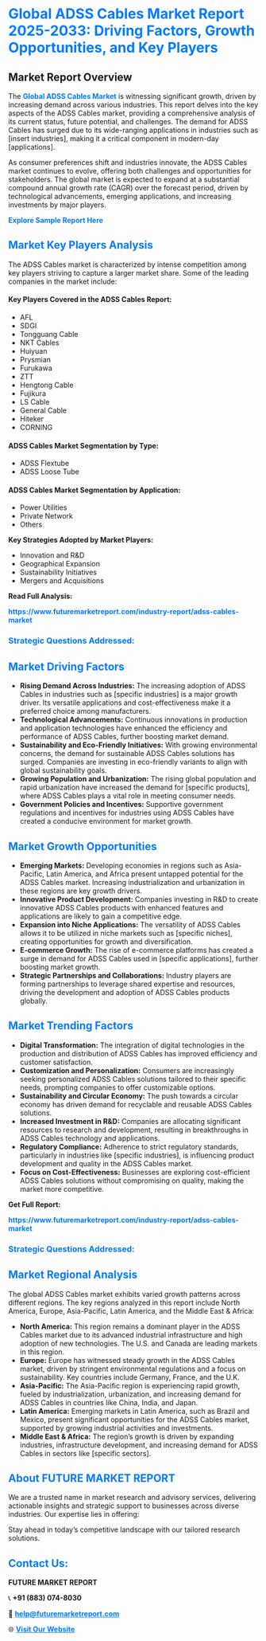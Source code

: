 <h1 style="color: #007BFF;">Global ADSS Cables Market Report 2025-2033: Driving Factors, Growth Opportunities, and Key Players</h1>

<section id="overview">
<h2>Market Report Overview</h2>
<p>The <a href="https://www.futuremarketreport.com/industry-report/adss-cables-market" style="color: #007BFF; text-decoration: none;"><strong>Global ADSS Cables Market</strong></a> is witnessing significant growth, driven by increasing demand across various industries. This report delves into the key aspects of the ADSS Cables market, providing a comprehensive analysis of its current status, future potential, and challenges. The demand for ADSS Cables has surged due to its wide-ranging applications in industries such as [insert industries], making it a critical component in modern-day [applications].</p>
<p>As consumer preferences shift and industries innovate, the ADSS Cables market continues to evolve, offering both challenges and opportunities for stakeholders. The global market is expected to expand at a substantial compound annual growth rate (CAGR) over the forecast period, driven by technological advancements, emerging applications, and increasing investments by major players.</p>
</section>

<section id="overview">
<p><a href="https://www.futuremarketreport.com/request-sample/reportId=81953" style="color: #007BFF; text-decoration: none;"><strong>Explore Sample Report Here</strong></a></p>
</section>

<section id="key-players">
<h2 style="color: #007BFF;">Market Key Players Analysis</h2>
<p>The ADSS Cables market is characterized by intense competition among key players striving to capture a larger market share. Some of the leading companies in the market include:</p>
<h4>Key Players Covered in the ADSS Cables Report:</h4>
<ul><li>AFL</li><li>SDGI</li><li>Tongguang Cable</li><li>NKT Cables</li><li>Huiyuan</li><li>Prysmian</li><li>Furukawa</li><li>ZTT</li><li>Hengtong Cable</li><li>Fujikura</li><li>LS Cable</li><li>General Cable</li><li>Hiteker</li><li>CORNING</li></ul>
<h4>ADSS Cables Market Segmentation by Type:</h4>
<ul><li>ADSS Flextube</li><li>ADSS Loose Tube</li></ul>

<h4>ADSS Cables Market Segmentation by Application:</h4>
<ul><li>Power Utilities</li><li>Private Network</li><li>Others</li></ul>
<p><strong>Key Strategies Adopted by Market Players:</strong></p>
<ul>
<li>Innovation and R&D</li>
<li>Geographical Expansion</li>
<li>Sustainability Initiatives</li>
<li>Mergers and Acquisitions</li>
</ul>
</section>

<section>
<p><strong>Read Full Analysis: </strong></p><a href="https://www.futuremarketreport.com/industry-report/adss-cables-market" style="color: #007BFF; text-decoration: none;"><strong>https://www.futuremarketreport.com/industry-report/adss-cables-market</strong></a>
<h3 style="color: #007BFF;">Strategic Questions Addressed:</h3>
</section>

<section id="driving-factors">
<h2 style="color: #007BFF;">Market Driving Factors</h2>
<ul>
<li><strong>Rising Demand Across Industries:</strong> The increasing adoption of ADSS Cables in industries such as [specific industries] is a major growth driver. Its versatile applications and cost-effectiveness make it a preferred choice among manufacturers.</li>
<li><strong>Technological Advancements:</strong> Continuous innovations in production and application technologies have enhanced the efficiency and performance of ADSS Cables, further boosting market demand.</li>
<li><strong>Sustainability and Eco-Friendly Initiatives:</strong> With growing environmental concerns, the demand for sustainable ADSS Cables solutions has surged. Companies are investing in eco-friendly variants to align with global sustainability goals.</li>
<li><strong>Growing Population and Urbanization:</strong> The rising global population and rapid urbanization have increased the demand for [specific products], where ADSS Cables plays a vital role in meeting consumer needs.</li>
<li><strong>Government Policies and Incentives:</strong> Supportive government regulations and incentives for industries using ADSS Cables have created a conducive environment for market growth.</li>
</ul>
</section>

<section id="growth-opportunities">
<h2 style="color: #007BFF;">Market Growth Opportunities</h2>
<ul>
<li><strong>Emerging Markets:</strong> Developing economies in regions such as Asia-Pacific, Latin America, and Africa present untapped potential for the ADSS Cables market. Increasing industrialization and urbanization in these regions are key growth drivers.</li>
<li><strong>Innovative Product Development:</strong> Companies investing in R&D to create innovative ADSS Cables products with enhanced features and applications are likely to gain a competitive edge.</li>
<li><strong>Expansion into Niche Applications:</strong> The versatility of ADSS Cables allows it to be utilized in niche markets such as [specific niches], creating opportunities for growth and diversification.</li>
<li><strong>E-commerce Growth:</strong> The rise of e-commerce platforms has created a surge in demand for ADSS Cables used in [specific applications], further boosting market growth.</li>
<li><strong>Strategic Partnerships and Collaborations:</strong> Industry players are forming partnerships to leverage shared expertise and resources, driving the development and adoption of ADSS Cables products globally.</li>
</ul>
</section>

<section id="trending-factors">
<h2 style="color: #007BFF;">Market Trending Factors</h2>
<ul>
<li><strong>Digital Transformation:</strong> The integration of digital technologies in the production and distribution of ADSS Cables has improved efficiency and customer satisfaction.</li>
<li><strong>Customization and Personalization:</strong> Consumers are increasingly seeking personalized ADSS Cables solutions tailored to their specific needs, prompting companies to offer customizable options.</li>
<li><strong>Sustainability and Circular Economy:</strong> The push towards a circular economy has driven demand for recyclable and reusable ADSS Cables solutions.</li>
<li><strong>Increased Investment in R&D:</strong> Companies are allocating significant resources to research and development, resulting in breakthroughs in ADSS Cables technology and applications.</li>
<li><strong>Regulatory Compliance:</strong> Adherence to strict regulatory standards, particularly in industries like [specific industries], is influencing product development and quality in the ADSS Cables market.</li>
<li><strong>Focus on Cost-Effectiveness:</strong> Businesses are exploring cost-efficient ADSS Cables solutions without compromising on quality, making the market more competitive.</li>
</ul>
</section>

<section>
<p><strong>Get Full Report: </strong></p><a href="https://www.futuremarketreport.com/industry-report/adss-cables-market" style="color: #007BFF; text-decoration: none;"><strong>https://www.futuremarketreport.com/industry-report/adss-cables-market</strong></a>
<h3 style="color: #007BFF;">Strategic Questions Addressed:</h3>
</section>


<section id="regional-analysis">
<h2 style="color: #007BFF;">Market Regional Analysis</h2>
<p>The global ADSS Cables market exhibits varied growth patterns across different regions. The key regions analyzed in this report include North America, Europe, Asia-Pacific, Latin America, and the Middle East & Africa:</p>
<ul>
<li><strong>North America:</strong> This region remains a dominant player in the ADSS Cables market due to its advanced industrial infrastructure and high adoption of new technologies. The U.S. and Canada are leading markets in this region.</li>
<li><strong>Europe:</strong> Europe has witnessed steady growth in the ADSS Cables market, driven by stringent environmental regulations and a focus on sustainability. Key countries include Germany, France, and the U.K.</li>
<li><strong>Asia-Pacific:</strong> The Asia-Pacific region is experiencing rapid growth, fueled by industrialization, urbanization, and increasing demand for ADSS Cables in countries like China, India, and Japan.</li>
<li><strong>Latin America:</strong> Emerging markets in Latin America, such as Brazil and Mexico, present significant opportunities for the ADSS Cables market, supported by growing industrial activities and investments.</li>
<li><strong>Middle East & Africa:</strong> The region’s growth is driven by expanding industries, infrastructure development, and increasing demand for ADSS Cables in sectors like [specific sectors].</li>
</ul>
</section>

<footer>
<h2 style="color: #007BFF;">About FUTURE MARKET REPORT</h2>
<p>We are a trusted name in market research and advisory services, delivering actionable insights and strategic support to businesses across diverse industries. Our expertise lies in offering:</p>

<p>Stay ahead in today’s competitive landscape with our tailored research solutions.</p>

<h2 style="color: #007BFF;">Contact Us:</h2>
<p><strong>FUTURE MARKET REPORT</strong></p>
<p>📞 <strong>+91 (883) 074-8030</strong></p>
<p>📧 <strong><a href="mailto:help@futuremarketreport.com" style="color: #007BFF;">help@futuremarketreport.com</a></strong></p>
<p>🌐 <strong><a href="https://www.futuremarketreport.com/" style="color: #007BFF;">Visit Our Website</a></strong></p>
</footer>